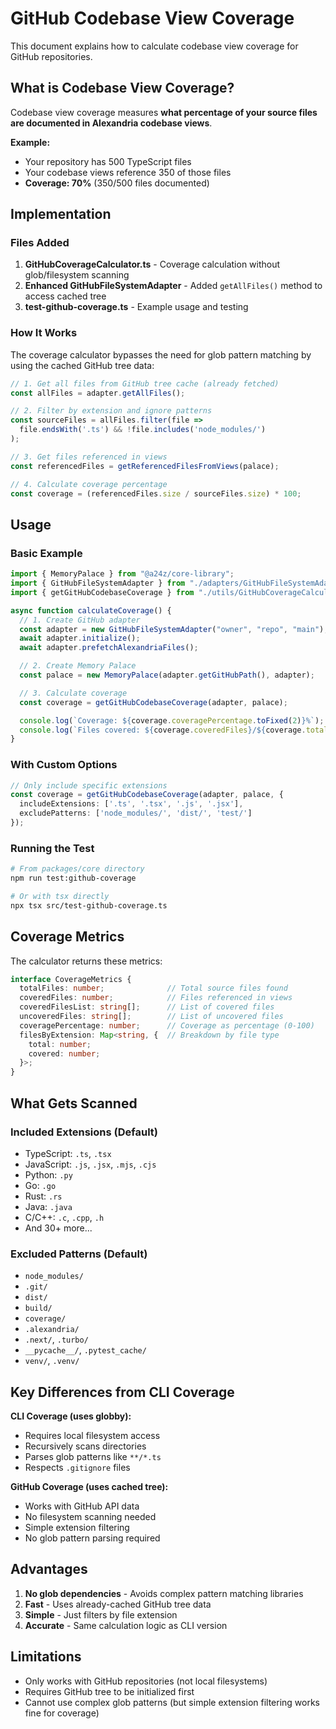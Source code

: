 # GitHub Codebase View Coverage

This document explains how to calculate codebase view coverage for GitHub repositories.

## What is Codebase View Coverage?

Codebase view coverage measures **what percentage of your source files are documented in Alexandria codebase views**.

**Example:**
- Your repository has 500 TypeScript files
- Your codebase views reference 350 of those files
- **Coverage: 70%** (350/500 files documented)

## Implementation

### Files Added

1. **GitHubCoverageCalculator.ts** - Coverage calculation without glob/filesystem scanning
2. **Enhanced GitHubFileSystemAdapter** - Added `getAllFiles()` method to access cached tree
3. **test-github-coverage.ts** - Example usage and testing

### How It Works

The coverage calculator bypasses the need for glob pattern matching by using the cached GitHub tree data:

```typescript
// 1. Get all files from GitHub tree cache (already fetched)
const allFiles = adapter.getAllFiles();

// 2. Filter by extension and ignore patterns
const sourceFiles = allFiles.filter(file =>
  file.endsWith('.ts') && !file.includes('node_modules/')
);

// 3. Get files referenced in views
const referencedFiles = getReferencedFilesFromViews(palace);

// 4. Calculate coverage percentage
const coverage = (referencedFiles.size / sourceFiles.size) * 100;
```

## Usage

### Basic Example

```typescript
import { MemoryPalace } from "@a24z/core-library";
import { GitHubFileSystemAdapter } from "./adapters/GitHubFileSystemAdapter";
import { getGitHubCodebaseCoverage } from "./utils/GitHubCoverageCalculator";

async function calculateCoverage() {
  // 1. Create GitHub adapter
  const adapter = new GitHubFileSystemAdapter("owner", "repo", "main");
  await adapter.initialize();
  await adapter.prefetchAlexandriaFiles();

  // 2. Create Memory Palace
  const palace = new MemoryPalace(adapter.getGitHubPath(), adapter);

  // 3. Calculate coverage
  const coverage = getGitHubCodebaseCoverage(adapter, palace);

  console.log(`Coverage: ${coverage.coveragePercentage.toFixed(2)}%`);
  console.log(`Files covered: ${coverage.coveredFiles}/${coverage.totalFiles}`);
}
```

### With Custom Options

```typescript
// Only include specific extensions
const coverage = getGitHubCodebaseCoverage(adapter, palace, {
  includeExtensions: ['.ts', '.tsx', '.js', '.jsx'],
  excludePatterns: ['node_modules/', 'dist/', 'test/']
});
```

### Running the Test

```bash
# From packages/core directory
npm run test:github-coverage

# Or with tsx directly
npx tsx src/test-github-coverage.ts
```

## Coverage Metrics

The calculator returns these metrics:

```typescript
interface CoverageMetrics {
  totalFiles: number;              // Total source files found
  coveredFiles: number;            // Files referenced in views
  coveredFilesList: string[];      // List of covered files
  uncoveredFiles: string[];        // List of uncovered files
  coveragePercentage: number;      // Coverage as percentage (0-100)
  filesByExtension: Map<string, {  // Breakdown by file type
    total: number;
    covered: number;
  }>;
}
```

## What Gets Scanned

### Included Extensions (Default)
- TypeScript: `.ts`, `.tsx`
- JavaScript: `.js`, `.jsx`, `.mjs`, `.cjs`
- Python: `.py`
- Go: `.go`
- Rust: `.rs`
- Java: `.java`
- C/C++: `.c`, `.cpp`, `.h`
- And 30+ more...

### Excluded Patterns (Default)
- `node_modules/`
- `.git/`
- `dist/`
- `build/`
- `coverage/`
- `.alexandria/`
- `.next/`, `.turbo/`
- `__pycache__/`, `.pytest_cache/`
- `venv/`, `.venv/`

## Key Differences from CLI Coverage

**CLI Coverage (uses globby):**
- Requires local filesystem access
- Recursively scans directories
- Parses glob patterns like `**/*.ts`
- Respects `.gitignore` files

**GitHub Coverage (uses cached tree):**
- Works with GitHub API data
- No filesystem scanning needed
- Simple extension filtering
- No glob pattern parsing required

## Advantages

1. **No glob dependencies** - Avoids complex pattern matching libraries
2. **Fast** - Uses already-cached GitHub tree data
3. **Simple** - Just filters by file extension
4. **Accurate** - Same calculation logic as CLI version

## Limitations

- Only works with GitHub repositories (not local filesystems)
- Requires GitHub tree to be initialized first
- Cannot use complex glob patterns (but simple extension filtering works fine for coverage)
